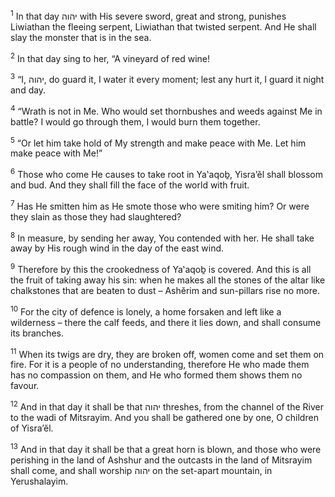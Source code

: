 <sup>1</sup> In that day יהוה with His severe sword, great and strong, punishes Liwiathan the fleeing serpent, Liwiathan that twisted serpent. And He shall slay the monster that is in the sea.

<sup>2</sup> In that day sing to her, “A vineyard of red wine!

<sup>3</sup> “I, יהוה, do guard it, I water it every moment; lest any hurt it, I guard it night and day.

<sup>4</sup> “Wrath is not in Me. Who would set thornbushes and weeds against Me in battle? I would go through them, I would burn them together.

<sup>5</sup> “Or let him take hold of My strength and make peace with Me. Let him make peace with Me!”

<sup>6</sup> Those who come He causes to take root in Ya‛aqoḇ, Yisra’ĕl shall blossom and bud. And they shall fill the face of the world with fruit.

<sup>7</sup> Has He smitten him as He smote those who were smiting him? Or were they slain as those they had slaughtered?

<sup>8</sup> In measure, by sending her away, You contended with her. He shall take away by His rough wind in the day of the east wind.

<sup>9</sup> Therefore by this the crookedness of Ya‛aqoḇ is covered. And this is all the fruit of taking away his sin: when he makes all the stones of the altar like chalkstones that are beaten to dust – Ashĕrim and sun-pillars rise no more.

<sup>10</sup> For the city of defence is lonely, a home forsaken and left like a wilderness – there the calf feeds, and there it lies down, and shall consume its branches.

<sup>11</sup> When its twigs are dry, they are broken off, women come and set them on fire. For it is a people of no understanding, therefore He who made them has no compassion on them, and He who formed them shows them no favour.

<sup>12</sup> And in that day it shall be that יהוה threshes, from the channel of the River to the wadi of Mitsrayim. And you shall be gathered one by one, O children of Yisra’ĕl.

<sup>13</sup> And in that day it shall be that a great horn is blown, and those who were perishing in the land of Ashshur and the outcasts in the land of Mitsrayim shall come, and shall worship יהוה on the set-apart mountain, in Yerushalayim.

